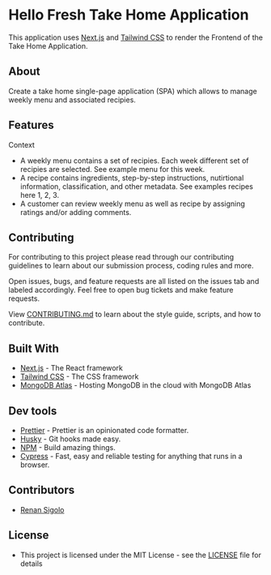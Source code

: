 # Hello Fresh Take Home Application

This application uses [Next.js](https://nextjs.org/) and [Tailwind CSS](https://tailwindcss.com/) to render the Frontend of the Take Home Application.

## About

Create a take home single-page application (SPA) which allows to manage weekly menu and associated recipies.

## Features

Context

- A weekly menu contains a set of recipies. Each week different set of recipies are selected. See example menu for this week.
- A recipe contains ingredients, step-by-step instructions, nutirtional information, classification, and other metadata. See examples recipes here 1, 2, 3.
- A customer can review weekly menu as well as recipe by assigning ratings and/or adding comments.

## Contributing

For contributing to this project please read through our contributing guidelines to learn about our submission process, coding rules and more.

Open issues, bugs, and feature requests are all listed on the issues tab and labeled accordingly. Feel free to open bug tickets and make feature requests.

View [CONTRIBUTING.md](CONTRIBUTING.md) to learn about the style guide, scripts, and how to contribute.

## Built With

- [Next.js](https://nextjs.org/) - The React framework
- [Tailwind CSS](https://tailwindcss.com/) - The CSS framework
- [MongoDB Atlas](https://www.mongodb.com/cloud/atlas/) - Hosting MongoDB in the cloud with MongoDB Atlas

## Dev tools

- [Prettier](https://prettier.io/) - Prettier is an opinionated code formatter.
- [Husky](https://github.com/typicode/husky.git) - Git hooks made easy.
- [NPM](https://www.npmjs.com/) - Build amazing things.
- [Cypress](https://www.cypress.io/) - Fast, easy and reliable testing for anything that runs in a browser.

## Contributors

- [Renan Sigolo](https://github.com/renansigolo)

## License

- This project is licensed under the MIT License - see the [LICENSE](LICENSE) file for details
